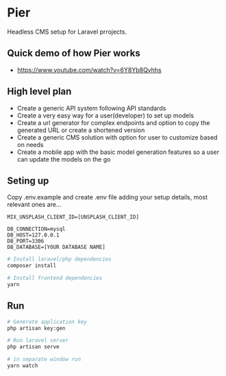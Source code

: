 # Pier
Headless CMS setup for Laravel prrojects.

## Quick demo of how Pier works
- https://www.youtube.com/watch?v=6Y8Yb8Qyhhs

## High level plan

- Create a generic API system following API standards
- Create a very easy way for a user(developer) to set up models
- Create a url generator for complex endpoints and option to copy the generated URL or create a shortened version
- Create a generic CMS solution with option for user to customize based on needs
- Create a mobile app with the basic model generation features so a user can update the models on the go


## Seting up
Copy .env.example and create .env file adding your setup details,
most relevant ones are...

```
MIX_UNSPLASH_CLIENT_ID=[UNSPLASH_CLIENT_ID]

DB_CONNECTION=mysql
DB_HOST=127.0.0.1
DB_PORT=3306
DB_DATABASE=[YOUR DATABASE NAME]
```

```bash
# Install laravel/php dependencies
composer install

# Install frontend dependencies
yarn
```

## Run

```bash
# Generate application key
php artisan key:gen

# Run laravel server
php artisan serve

# in separate window run
yarn watch
```
